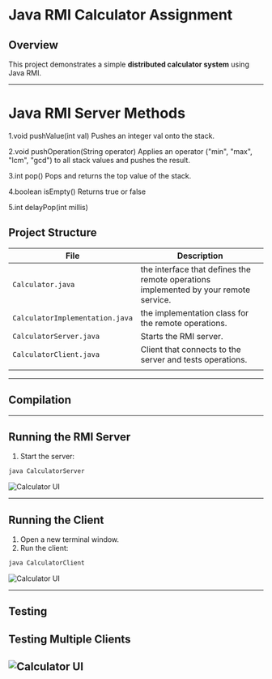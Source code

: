 # Java RMI Calculator Assignment

## Overview

This project demonstrates a simple **distributed calculator system** using Java RMI. 

---
# Java RMI Server Methods

1.void pushValue(int val)
Pushes an integer val onto the stack.

2.void pushOperation(String operator)
Applies an operator ("min", "max", "lcm", "gcd") to all stack values and pushes the result.

3.int pop()
Pops and returns the top value of the stack.

4.boolean isEmpty()
Returns true or false 

5.int delayPop(int millis)

## Project Structure

| File                            | Description                                                                                                  |
| ------------------------------- | ---------------------------------------------------------------                                              |
| `Calculator.java`               | the interface that defines the remote operations implemented by your remote service.                         |
| `CalculatorImplementation.java` | the implementation class for the remote operations.                                                          |
| `CalculatorServer.java`         | Starts the RMI server.                                                                        |
| `CalculatorClient.java`         | Client that connects to the server and tests operations.                                                     |
                                           |

---


## Compilation

---

## Running the RMI Server

1. Start the server:

```bash
java CalculatorServer
```
![Calculator UI](images/Server.png)

---

## Running the Client

1. Open a new terminal window.
2. Run the client:

```bash
java CalculatorClient
```

![Calculator UI](images/client.png)

---
## Testing 

## Testing Multiple Clients

![Calculator UI](images/Multi-Client.png)
---

